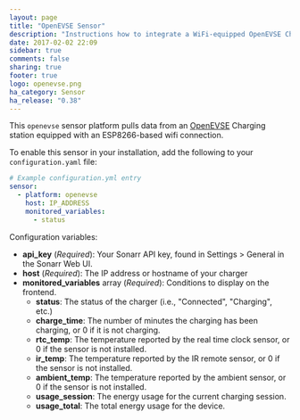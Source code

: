 ```yaml
---
layout: page
title: "OpenEVSE Sensor"
description: "Instructions how to integrate a WiFi-equipped OpenEVSE Charging station with Home Assistant"
date: 2017-02-02 22:09
sidebar: true
comments: false
sharing: true
footer: true
logo: openevse.png
ha_category: Sensor
ha_release: "0.38"
---
```



This `openevse` sensor platform pulls data from an [OpenEVSE](https://www.openevse.com/) Charging station equipped with an ESP8266-based wifi connection.

To enable this sensor in your installation, add the following to your `configuration.yaml` file:

```yaml
# Example configuration.yml entry
sensor:
  - platform: openevse
    host: IP_ADDRESS
    monitored_variables:
      - status
```

Configuration variables:

- **api_key** (*Required*): Your Sonarr API key, found in Settings > General in the Sonarr Web UI.
- **host** (*Required*): The IP address or hostname of your charger
- **monitored_variables** array (*Required*): Conditions to display on the frontend.
  - **status**: The status of the charger (i.e., "Connected", "Charging", etc.)
  - **charge_time**: The number of minutes the charging has been charging, or 0 if it is not charging.
  - **rtc_temp**: The temperature reported by the real time clock sensor, or 0 if the sensor is not installed.
  - **ir_temp**: The temperature reported by the IR remote sensor, or 0 if the sensor is not installed.
  - **ambient_temp**: The temperature reported by the ambient sensor, or 0 if the sensor is not installed.
  - **usage_session**: The energy usage for the current charging session.
  - **usage_total**: The total energy usage for the device.
